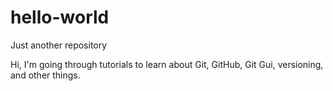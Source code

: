 # hello-world
Just another repository

Hi, I'm going through tutorials to learn about Git, GitHub, Git Gui, versioning, and other things.

